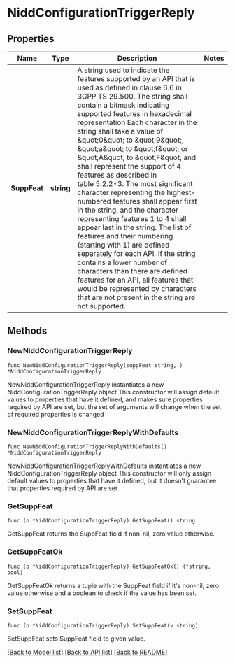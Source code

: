 # NiddConfigurationTriggerReply

## Properties

Name | Type | Description | Notes
------------ | ------------- | ------------- | -------------
**SuppFeat** | **string** | A string used to indicate the features supported by an API that is used as defined in clause  6.6 in 3GPP TS 29.500. The string shall contain a bitmask indicating supported features in  hexadecimal representation Each character in the string shall take a value of \&quot;0\&quot; to \&quot;9\&quot;,  \&quot;a\&quot; to \&quot;f\&quot; or \&quot;A\&quot; to \&quot;F\&quot; and shall represent the support of 4 features as described in  table 5.2.2-3. The most significant character representing the highest-numbered features shall  appear first in the string, and the character representing features 1 to 4 shall appear last  in the string. The list of features and their numbering (starting with 1) are defined  separately for each API. If the string contains a lower number of characters than there are  defined features for an API, all features that would be represented by characters that are not  present in the string are not supported.  | 

## Methods

### NewNiddConfigurationTriggerReply

`func NewNiddConfigurationTriggerReply(suppFeat string, ) *NiddConfigurationTriggerReply`

NewNiddConfigurationTriggerReply instantiates a new NiddConfigurationTriggerReply object
This constructor will assign default values to properties that have it defined,
and makes sure properties required by API are set, but the set of arguments
will change when the set of required properties is changed

### NewNiddConfigurationTriggerReplyWithDefaults

`func NewNiddConfigurationTriggerReplyWithDefaults() *NiddConfigurationTriggerReply`

NewNiddConfigurationTriggerReplyWithDefaults instantiates a new NiddConfigurationTriggerReply object
This constructor will only assign default values to properties that have it defined,
but it doesn't guarantee that properties required by API are set

### GetSuppFeat

`func (o *NiddConfigurationTriggerReply) GetSuppFeat() string`

GetSuppFeat returns the SuppFeat field if non-nil, zero value otherwise.

### GetSuppFeatOk

`func (o *NiddConfigurationTriggerReply) GetSuppFeatOk() (*string, bool)`

GetSuppFeatOk returns a tuple with the SuppFeat field if it's non-nil, zero value otherwise
and a boolean to check if the value has been set.

### SetSuppFeat

`func (o *NiddConfigurationTriggerReply) SetSuppFeat(v string)`

SetSuppFeat sets SuppFeat field to given value.



[[Back to Model list]](../README.md#documentation-for-models) [[Back to API list]](../README.md#documentation-for-api-endpoints) [[Back to README]](../README.md)


